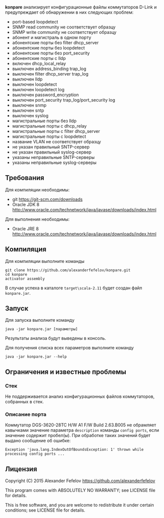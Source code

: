 __konpare__ анализирует конфигурационные файлы коммутаторов D-Link и предупреждает об обнаружении в них следующих проблем:

* port-based loopdetect
* SNMP read community не соответствует образцу
* SNMP write community не соответствует образцу
* абонент и магистраль в одном порту
* абонентские порты без filter dhcp_server
* абонентские порты без loopdetect
* абонентские порты без port_security
* абонентские порты с lldp
* включен dhcp_local_relay
* выключен address_binding trap_log
* выключен filter dhcp_server trap_log
* выключен lldp
* выключен loopdetect
* выключен loopdetect log
* выключен password_encryption
* выключен port_security trap_log/port_security log
* выключен snmp
* выключен sntp
* выключен syslog
* магистральные порты без lldp
* магистральные порты с dhcp_relay
* магистральные порты с filter dhcp_server
* магистральные порты с loopdetect
* название VLAN не соответствует образцу
* не указан правильный SNTP-сервер
* не указан правильный syslog-сервер
* указаны неправильные SNTP-серверы
* указаны неправильные syslog-серверы

## Требования

Для компиляции необходимы:

* git <https://git-scm.com/downloads>
* Oracle JDK 8 <http://www.oracle.com/technetwork/java/javase/downloads/index.html>

Для выполнения необходимы:

* Oracle JRE 8 <http://www.oracle.com/technetwork/java/javase/downloads/index.html>

## Компиляция

Для компиляции выполните команды

    git clone https://github.com/alexanderfefelov/konpare.git
    cd konpare
    activator assembly

В случае успеха в каталоге `target\scala-2.11` будет создан файл `konpare.jar`.

## Запуск

Для запуска выполните команду

    java -jar konpare.jar [параметры]

Результаты анализа будут выведены в консоль.

Для получения списка всех параметров выполните команду

    java -jar konpare.jar --help

## Ограничения и известные проблемы

### Стек

Не поддерживается анализ конфигурационных файлов коммутаторов, собранных в стек.

### Описание порта

Коммутатор DGS-3620-28TC H/W A1 F/W Build 2.63.B005 не обрамляет кавычками значение параметра `description` команды `config ports`, если значение содержит пробел(ы). При обработке таких значений будет выдано сообщение об ошибке:

    Exception 'java.lang.IndexOutOfBoundsException: 1' thrown while processing config ports ...

## Лицензия

Copyright (C) 2015 Alexander Fefelov <https://github.com/alexanderfefelov>

This program comes with ABSOLUTELY NO WARRANTY; see LICENSE file for details.

This is free software, and you are welcome to redistribute it under certain conditions; see LICENSE file for details.